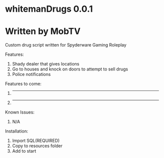 # whitemanDrugs 0.0.1
# Written by MobTV

Custom drug script written for Spyderware Gaming Roleplay

Features:
1. Shady dealer that gives locations
2. Go to houses and knock on doors to attempt to sell drugs
3. Police notifications

Features to come:
1. ---
2. ---

Known Issues:
1. N/A

Installation:
1. Import SQL(REQUIRED)
2. Copy to resources folder
3. Add to start